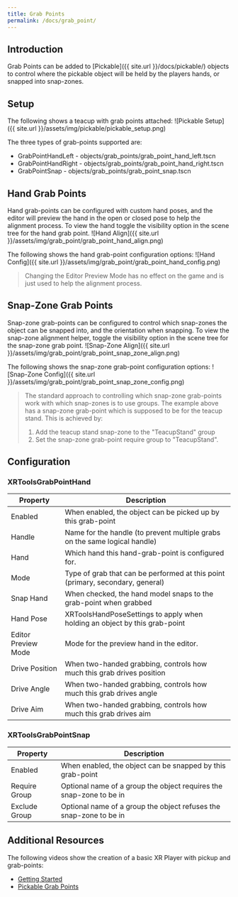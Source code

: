 ```yaml
---
title: Grab Points
permalink: /docs/grab_point/
---
```



## Introduction
Grab Points can be added to [Pickable]({{ site.url }}/docs/pickable/) objects
to control where the pickable object will be held by the players hands, or 
snapped into snap-zones.

## Setup
The following shows a teacup with grab points attached:
![Pickable Setup]({{ site.url }}/assets/img/pickable/pickable_setup.png)

The three types of grab-points supported are:
* GrabPointHandLeft - objects/grab_points/grab_point_hand_left.tscn
* GrabPointHandRight - objects/grab_points/grab_point_hand_right.tscn
* GrabPointSnap - objects/grab_points/grab_point_snap.tscn

## Hand Grab Points
Hand grab-points can be configured with custom hand poses, and the editor will
preview the hand in the open or closed pose to help the alignment process. To
view the hand toggle the visibility option in the scene tree for the hand grab
point.
![Hand Align]({{ site.url }}/assets/img/grab_point/grab_point_hand_align.png)

The following shows the hand grab-point configuration options:
![Hand Config]({{ site.url }}/assets/img/grab_point/grab_point_hand_config.png)
> Changing the Editor Preview Mode has no effect on the game and is just used to
> help the alignment process.

## Snap-Zone Grab Points
Snap-zone grab-points can be configured to control which snap-zones the object
can be snapped into, and the orientation when snapping. To view the snap-zone
alignment helper, toggle the visibility option in the scene tree for the
snap-zone grab point.
![Snap-Zone Align]({{ site.url }}/assets/img/grab_point/grab_point_snap_zone_align.png)

The following shows the snap-zone grab-point configuration options:
![Snap-Zone Config]({{ site.url }}/assets/img/grab_point/grab_point_snap_zone_config.png)

> The standard approach to controlling which snap-zone grab-points work with which 
> snap-zones is to use groups. The example above has a snap-zone grab-point which
> is supposed to be for the teacup stand. This is achieved by:
>  1. Add the teacup stand snap-zone to the "TeacupStand" group
>  2. Set the snap-zone grab-point require group to "TeacupStand".


## Configuration

### XRToolsGrabPointHand

| Property | Description |
| ---- | ------------ |
| Enabled             | When enabled, the object can be picked up by this grab-point |
| Handle              | Name for the handle (to prevent multiple grabs on the same logical handle) |
| Hand                | Which hand this hand-grab-point is configured for. |
| Mode                | Type of grab that can be performed at this point (primary, secondary, general) |
| Snap Hand           | When checked, the hand model snaps to the grab-point when grabbed |
| Hand Pose           | XRToolsHandPoseSettings to apply when holding an object by this grab-point |
| Editor Preview Mode | Mode for the preview hand in the editor. |
| Drive Position      | When two-handed grabbing, controls how much this grab drives position |
| Drive Angle         | When two-handed grabbing, controls how much this grab drives angle |
| Drive Aim           | When two-handed grabbing, controls how much this grab drives aim |


### XRToolsGrabPointSnap

| Property | Description |
| ---- | ------------ |
| Enabled       | When enabled, the object can be snapped by this grab-point |
| Require Group | Optional name of a group the object requires the snap-zone to be in |
| Exclude Group | Optional name of a group the object refuses the snap-zone to be in |


## Additional Resources

The following videos show the creation of a basic XR Player with pickup and grab-points:
* [Getting Started](https://youtu.be/VrpySdMcdyw)
* [Pickable Grab Points](https://youtu.be/46Mp8PxcNXs)
